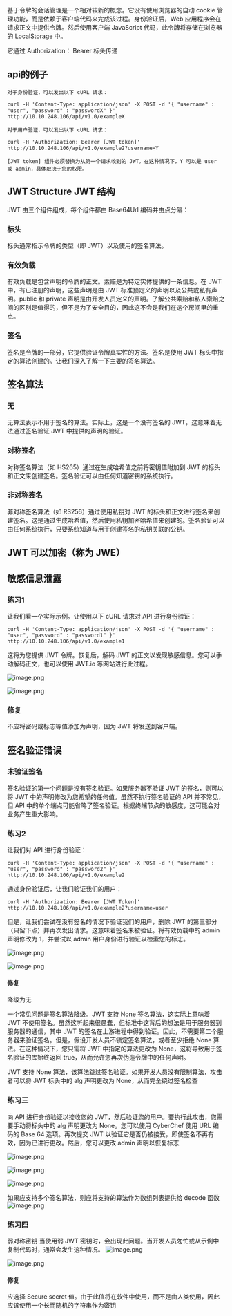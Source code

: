 基于令牌的会话管理是一个相对较新的概念。它没有使用浏览器的自动 cookie 管理功能，而是依赖于客户端代码来完成该过程。身份验证后，Web 应用程序会在请求正文中提供令牌。然后使用客户端 JavaScript 代码，此令牌将存储在浏览器的 LocalStorage 中。

它通过 Authorization： Bearer 标头传递

## api的例子
```
对于身份验证，可以发出以下 cURL 请求：

curl -H 'Content-Type: application/json' -X POST -d '{ "username" : "user", "password" : "passwordX" }' http://10.10.248.106/api/v1.0/exampleX
```

```
对于用户验证，可以发出以下 cURL 请求：

curl -H 'Authorization: Bearer [JWT token]' http://10.10.248.106/api/v1.0/example2?username=Y

[JWT token] 组件必须替换为从第一个请求收到的 JWT。在这种情况下，Y 可以是 user 或 admin，具体取决于您的权限。
```

## JWT Structure  JWT 结构
JWT 由三个组件组成，每个组件都由 Base64Url 编码并由点分隔：
### 标头 
标头通常指示令牌的类型（即 JWT）以及使用的签名算法。
    
### 有效负载 
有效负载是包含声明的令牌的正文。索赔是为特定实体提供的一条信息。在 JWT 中，有已注册的声明，这些声明是由 JWT 标准预定义的声明以及公共或私有声明。public 和 private 声明是由开发人员定义的声明。了解公共索赔和私人索赔之间的区别是值得的，但不是为了安全目的，因此这不会是我们在这个房间里的重点。
    
### 签名 
签名是令牌的一部分，它提供验证令牌真实性的方法。签名是使用 JWT 标头中指定的算法创建的。让我们深入了解一下主要的签名算法。

## 签名算法
### 无 
无算法表示不用于签名的算法。实际上，这是一个没有签名的 JWT，这意味着无法通过签名验证 JWT 中提供的声明的验证。

### 对称签名 
对称签名算法（如 HS265）通过在生成哈希值之前将密钥值附加到 JWT 的标头和正文来创建签名。签名验证可以由任何知道密钥的系统执行。

### 非对称签名
非对称签名算法（如 RS256）通过使用私钥对 JWT 的标头和正文进行签名来创建签名。这是通过生成哈希值，然后使用私钥加密哈希值来创建的。签名验证可以由任何系统执行，只要系统知道与用于创建签名的私钥关联的公钥。

## JWT 可以加密（称为 JWE）
## 敏感信息泄露
### 练习1
让我们看一个实际示例。让使用以下 cURL 请求对 API 进行身份验证：

```
curl -H 'Content-Type: application/json' -X POST -d '{ "username" : "user", "password" : "password1" }' http://10.10.248.106/api/v1.0/example1
```

这将为您提供 JWT 令牌。恢复后，解码 JWT 的正文以发现敏感信息。您可以手动解码正文，也可以使用 JWT.io 等网站进行此过程。

![image.png](https://s2.loli.net/2025/05/12/vj3H5iy4wdTrNfB.png)


![image.png](https://s2.loli.net/2025/05/12/AyYv3BKjOcV9eM5.png)

### 修复
不应将密码或标志等值添加为声明，因为 JWT 将发送到客户端。

## 签名验证错误
### 未验证签名
签名验证的第一个问题是没有签名验证。如果服务器不验证 JWT 的签名，则可以将 JWT 中的声明修改为您希望的任何值。虽然不执行签名验证的 API 并不常见，但 API 中的单个端点可能省略了签名验证。根据终端节点的敏感度，这可能会对业务产生重大影响。

### 练习2
让我们对 API 进行身份验证：

```
curl -H 'Content-Type: application/json' -X POST -d '{ "username" : "user", "password" : "password2" }' http://10.10.248.106/api/v1.0/example2
```

通过身份验证后，让我们验证我们的用户：

```
curl -H 'Authorization: Bearer [JWT Token]' http://10.10.248.106/api/v1.0/example2?username=user
```

但是，让我们尝试在没有签名的情况下验证我们的用户，删除 JWT 的第三部分（只留下点）并再次发出请求。这意味着签名未被验证。将有效负载中的 admin 声明修改为 1，并尝试以 admin 用户身份进行验证以检索您的标志。


![image.png](https://s2.loli.net/2025/05/16/4gQLBG25DhMP9Nk.png)


![image.png](https://s2.loli.net/2025/05/16/QpY4GFgdjerN2wv.png)


#### 修复
降级为无

一个常见问题是签名算法降级。JWT 支持 None 签名算法，这实际上意味着 JWT 不使用签名。虽然这听起来很愚蠢，但标准中这背后的想法是用于服务器到服务器的通信，其中 JWT 的签名在上游进程中得到验证。因此，不需要第二个服务器来验证签名。但是，假设开发人员不锁定签名算法，或者至少拒绝 None 算法。在这种情况下，您只需将 JWT 中指定的算法更改为 None，这将导致用于签名验证的库始终返回 true，从而允许您再次伪造令牌中的任何声明。

JWT 支持 None 算法，该算法跳过签名验证。如果开发人员没有限制算法，攻击者可以将 JWT 标头中的 alg 声明更改为 None，从而完全绕过签名检查

### 练习三
向 API 进行身份验证以接收您的 JWT，然后验证您的用户。要执行此攻击，您需要手动将标头中的 alg 声明更改为 None。您可以使用 CyberChef 使用 URL 编码的 Base 64 选项。再次提交 JWT 以验证它是否仍被接受，即使签名不再有效，因为已进行更改。然后，您可以更改 admin 声明以恢复标志

![image.png](https://s2.loli.net/2025/05/16/2TFejqg7AudpmNv.png)

![image.png](https://s2.loli.net/2025/05/16/6SsfOP5jncxipJ8.png)


![image.png](https://s2.loli.net/2025/05/16/6dbyNAieLmghZvC.png)


如果应支持多个签名算法，则应将支持的算法作为数组列表提供给 decode 函数
![image.png](https://s2.loli.net/2025/05/16/vLf3gSYZxeM9XWU.png)


### 练习四
弱对称密钥
当使用弱 JWT 密钥时，会出现此问题。当开发人员匆忙或从示例中复制代码时，通常会发生这种情况。
![image.png](https://s2.loli.net/2025/05/16/y1Dxfzqr52pRoiW.png)

![image.png](https://s2.loli.net/2025/05/16/KFYHzUlGf2PBACL.png)

#### 修复
应选择 Secure secret 值。由于此值将在软件中使用，而不是由人类使用，因此应该使用一个长而随机的字符串作为密钥

